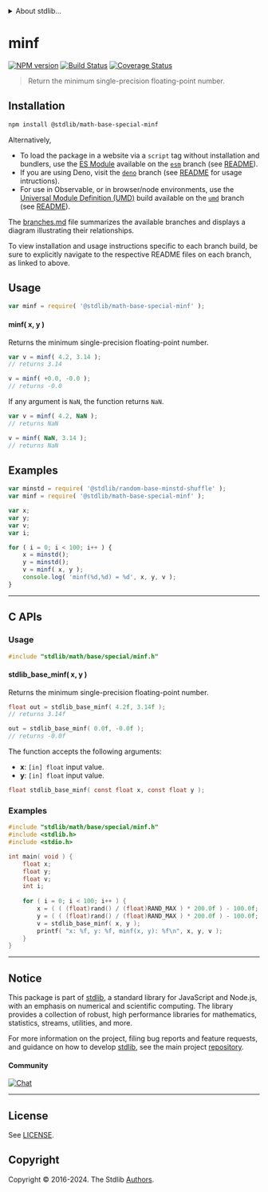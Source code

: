 <!--

@license Apache-2.0

Copyright (c) 2024 The Stdlib Authors.

Licensed under the Apache License, Version 2.0 (the "License");
you may not use this file except in compliance with the License.
You may obtain a copy of the License at

   http://www.apache.org/licenses/LICENSE-2.0

Unless required by applicable law or agreed to in writing, software
distributed under the License is distributed on an "AS IS" BASIS,
WITHOUT WARRANTIES OR CONDITIONS OF ANY KIND, either express or implied.
See the License for the specific language governing permissions and
limitations under the License.

-->


<details>
  <summary>
    About stdlib...
  </summary>
  <p>We believe in a future in which the web is a preferred environment for numerical computation. To help realize this future, we've built stdlib. stdlib is a standard library, with an emphasis on numerical and scientific computation, written in JavaScript (and C) for execution in browsers and in Node.js.</p>
  <p>The library is fully decomposable, being architected in such a way that you can swap out and mix and match APIs and functionality to cater to your exact preferences and use cases.</p>
  <p>When you use stdlib, you can be absolutely certain that you are using the most thorough, rigorous, well-written, studied, documented, tested, measured, and high-quality code out there.</p>
  <p>To join us in bringing numerical computing to the web, get started by checking us out on <a href="https://github.com/stdlib-js/stdlib">GitHub</a>, and please consider <a href="https://opencollective.com/stdlib">financially supporting stdlib</a>. We greatly appreciate your continued support!</p>
</details>

# minf

[![NPM version][npm-image]][npm-url] [![Build Status][test-image]][test-url] [![Coverage Status][coverage-image]][coverage-url] <!-- [![dependencies][dependencies-image]][dependencies-url] -->

> Return the minimum single-precision floating-point number.

<!-- Section to include introductory text. Make sure to keep an empty line after the intro `section` element and another before the `/section` close. -->

<section class="intro">

</section>

<!-- /.intro -->

<!-- Package usage documentation. -->

<section class="installation">

## Installation

```bash
npm install @stdlib/math-base-special-minf
```

Alternatively,

-   To load the package in a website via a `script` tag without installation and bundlers, use the [ES Module][es-module] available on the [`esm`][esm-url] branch (see [README][esm-readme]).
-   If you are using Deno, visit the [`deno`][deno-url] branch (see [README][deno-readme] for usage intructions).
-   For use in Observable, or in browser/node environments, use the [Universal Module Definition (UMD)][umd] build available on the [`umd`][umd-url] branch (see [README][umd-readme]).

The [branches.md][branches-url] file summarizes the available branches and displays a diagram illustrating their relationships.

To view installation and usage instructions specific to each branch build, be sure to explicitly navigate to the respective README files on each branch, as linked to above.

</section>

<section class="usage">

## Usage

```javascript
var minf = require( '@stdlib/math-base-special-minf' );
```

#### minf( x, y )

Returns the minimum single-precision floating-point number.

```javascript
var v = minf( 4.2, 3.14 );
// returns 3.14

v = minf( +0.0, -0.0 );
// returns -0.0
```

If any argument is `NaN`, the function returns `NaN`.

```javascript
var v = minf( 4.2, NaN );
// returns NaN

v = minf( NaN, 3.14 );
// returns NaN
```

</section>

<!-- /.usage -->

<!-- Package usage notes. Make sure to keep an empty line after the `section` element and another before the `/section` close. -->

<section class="notes">

</section>

<!-- /.notes -->

<!-- Package usage examples. -->

<section class="examples">

## Examples

<!-- eslint no-undef: "error" -->

```javascript
var minstd = require( '@stdlib/random-base-minstd-shuffle' );
var minf = require( '@stdlib/math-base-special-minf' );

var x;
var y;
var v;
var i;

for ( i = 0; i < 100; i++ ) {
    x = minstd();
    y = minstd();
    v = minf( x, y );
    console.log( 'minf(%d,%d) = %d', x, y, v );
}
```

</section>

<!-- /.examples -->

<!-- C interface documentation. -->

* * *

<section class="c">

## C APIs

<!-- Section to include introductory text. Make sure to keep an empty line after the intro `section` element and another before the `/section` close. -->

<section class="intro">

</section>

<!-- /.intro -->

<!-- C usage documentation. -->

<section class="usage">

### Usage

```c
#include "stdlib/math/base/special/minf.h"
```

#### stdlib_base_minf( x, y )

Returns the minimum single-precision floating-point number.

```c
float out = stdlib_base_minf( 4.2f, 3.14f );
// returns 3.14f

out = stdlib_base_minf( 0.0f, -0.0f );
// returns -0.0f
```

The function accepts the following arguments:

-   **x**: `[in] float` input value.
-   **y**: `[in] float` input value.

```c
float stdlib_base_minf( const float x, const float y );
```

</section>

<!-- /.usage -->

<!-- C API usage notes. Make sure to keep an empty line after the `section` element and another before the `/section` close. -->

<section class="notes">

</section>

<!-- /.notes -->

<!-- C API usage examples. -->

<section class="examples">

### Examples

```c
#include "stdlib/math/base/special/minf.h"
#include <stdlib.h>
#include <stdio.h>

int main( void ) {
    float x;
    float y;
    float v;
    int i;
    
    for ( i = 0; i < 100; i++ ) {
        x = ( ( (float)rand() / (float)RAND_MAX ) * 200.0f ) - 100.0f;
        y = ( ( (float)rand() / (float)RAND_MAX ) * 200.0f ) - 100.0f;
        v = stdlib_base_minf( x, y );
        printf( "x: %f, y: %f, minf(x, y): %f\n", x, y, v );
    }
}
```

</section>

<!-- /.examples -->

</section>

<!-- /.c -->

<!-- Section to include cited references. If references are included, add a horizontal rule *before* the section. Make sure to keep an empty line after the `section` element and another before the `/section` close. -->

<section class="references">

</section>

<!-- /.references -->

<!-- Section for related `stdlib` packages. Do not manually edit this section, as it is automatically populated. -->

<section class="related">

</section>

<!-- /.related -->

<!-- Section for all links. Make sure to keep an empty line after the `section` element and another before the `/section` close. -->


<section class="main-repo" >

* * *

## Notice

This package is part of [stdlib][stdlib], a standard library for JavaScript and Node.js, with an emphasis on numerical and scientific computing. The library provides a collection of robust, high performance libraries for mathematics, statistics, streams, utilities, and more.

For more information on the project, filing bug reports and feature requests, and guidance on how to develop [stdlib][stdlib], see the main project [repository][stdlib].

#### Community

[![Chat][chat-image]][chat-url]

---

## License

See [LICENSE][stdlib-license].


## Copyright

Copyright &copy; 2016-2024. The Stdlib [Authors][stdlib-authors].

</section>

<!-- /.stdlib -->

<!-- Section for all links. Make sure to keep an empty line after the `section` element and another before the `/section` close. -->

<section class="links">

[npm-image]: http://img.shields.io/npm/v/@stdlib/math-base-special-minf.svg
[npm-url]: https://npmjs.org/package/@stdlib/math-base-special-minf

[test-image]: https://github.com/stdlib-js/math-base-special-minf/actions/workflows/test.yml/badge.svg?branch=main
[test-url]: https://github.com/stdlib-js/math-base-special-minf/actions/workflows/test.yml?query=branch:main

[coverage-image]: https://img.shields.io/codecov/c/github/stdlib-js/math-base-special-minf/main.svg
[coverage-url]: https://codecov.io/github/stdlib-js/math-base-special-minf?branch=main

<!--

[dependencies-image]: https://img.shields.io/david/stdlib-js/math-base-special-minf.svg
[dependencies-url]: https://david-dm.org/stdlib-js/math-base-special-minf/main

-->

[chat-image]: https://img.shields.io/gitter/room/stdlib-js/stdlib.svg
[chat-url]: https://app.gitter.im/#/room/#stdlib-js_stdlib:gitter.im

[stdlib]: https://github.com/stdlib-js/stdlib

[stdlib-authors]: https://github.com/stdlib-js/stdlib/graphs/contributors

[umd]: https://github.com/umdjs/umd
[es-module]: https://developer.mozilla.org/en-US/docs/Web/JavaScript/Guide/Modules

[deno-url]: https://github.com/stdlib-js/math-base-special-minf/tree/deno
[deno-readme]: https://github.com/stdlib-js/math-base-special-minf/blob/deno/README.md
[umd-url]: https://github.com/stdlib-js/math-base-special-minf/tree/umd
[umd-readme]: https://github.com/stdlib-js/math-base-special-minf/blob/umd/README.md
[esm-url]: https://github.com/stdlib-js/math-base-special-minf/tree/esm
[esm-readme]: https://github.com/stdlib-js/math-base-special-minf/blob/esm/README.md
[branches-url]: https://github.com/stdlib-js/math-base-special-minf/blob/main/branches.md

[stdlib-license]: https://raw.githubusercontent.com/stdlib-js/math-base-special-minf/main/LICENSE

<!-- <related-links> -->

<!-- </related-links> -->

</section>

<!-- /.links -->
